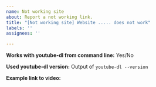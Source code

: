 ```yaml
---
name: Not working site
about: Report a not working link.
title: "[Not working site] Website ..... does not work"
labels: ''
assignees: ''

---
```


<b>Works with youtube-dl from command line:</b>
Yes/No

<b>Used youtube-dl version:</b>
Output of `youtube-dl --version`

<b>Example link to video:</b>
